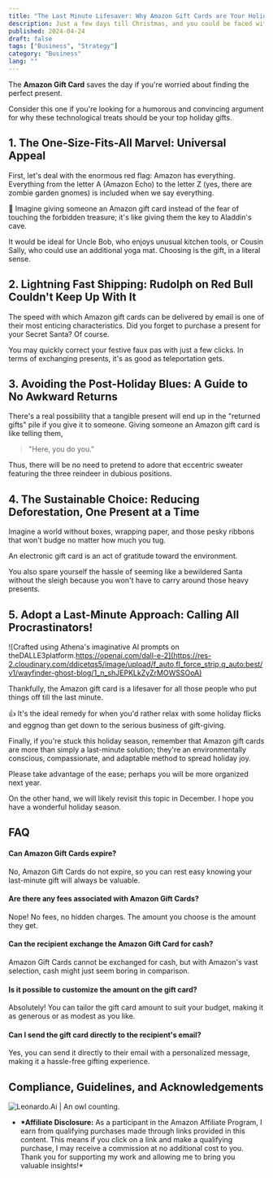 ```yaml
---
title: "The Last Minute Lifesaver: Why Amazon Gift Cards are Your Holiday Hero"
description: Just a few days till Christmas, and you could be faced with the unpleasant task of doing your shopping at the last minute.
published: 2024-04-24
draft: false
tags: ["Business", "Strategy"]
category: "Business"
lang: ""
---
```


<!-- ![Hero Image](./heroImage.jpg) -->

The **Amazon Gift Card** saves the day if you're worried about finding the perfect present.

Consider this one if you're looking for a humorous and convincing argument for why these technological treats should be your top holiday gifts.


## 1. The One-Size-Fits-All Marvel: Universal Appeal

First, let's deal with the enormous red flag: Amazon has everything. Everything from the letter A (Amazon Echo) to the letter Z (yes, there are zombie garden gnomes) is included when we say everything.

🧠 Imagine giving someone an Amazon gift card instead of the fear of touching the forbidden treasure; it's like giving them the key to Aladdin's cave.

It would be ideal for Uncle Bob, who enjoys unusual kitchen tools, or Cousin Sally, who could use an additional yoga mat. Choosing is the gift, in a literal sense.

## 2. Lightning Fast Shipping: Rudolph on Red Bull Couldn't Keep Up With It

The speed with which Amazon gift cards can be delivered by email is one of their most enticing characteristics. Did you forget to purchase a present for your Secret Santa? Of course.

You may quickly correct your festive faux pas with just a few clicks. In terms of exchanging presents, it's as good as teleportation gets.

## 3. Avoiding the Post-Holiday Blues: A Guide to No Awkward Returns

There's a real possibility that a tangible present will end up in the "returned gifts" pile if you give it to someone. Giving someone an Amazon gift card is like telling them,

> "Here, you do you."

Thus, there will be no need to pretend to adore that eccentric sweater featuring the three reindeer in dubious positions.

## 4. The Sustainable Choice: Reducing Deforestation, One Present at a Time

Imagine a world without boxes, wrapping paper, and those pesky ribbons that won't budge no matter how much you tug.

An electronic gift card is an act of gratitude toward the environment.

You also spare yourself the hassle of seeming like a bewildered Santa without the sleigh because you won't have to carry around those heavy presents.

## 5. Adopt a Last-Minute Approach: Calling All Procrastinators!

![Crafted using Athena's imaginative AI prompts on theDALLE3platform.https://openai.com/dall-e-2](https://res-2.cloudinary.com/ddicetqs5/image/upload/f_auto,fl_force_strip,q_auto:best/v1/wayfinder-ghost-blog/1_n_shJEPKLkZyZrMOWSSOoA)

Thankfully, the Amazon gift card is a lifesaver for all those people who put things off till the last minute.

👍 It's the ideal remedy for when you'd rather relax with some holiday flicks and eggnog than get down to the serious business of gift-giving.

Finally, if you're stuck this holiday season, remember that Amazon gift cards are more than simply a last-minute solution; they're an environmentally conscious, compassionate, and adaptable method to spread holiday joy.

Please take advantage of the ease; perhaps you will be more organized next year.

On the other hand, we will likely revisit this topic in December. I hope you have a wonderful holiday season.

## FAQ

#### Can Amazon Gift Cards expire?

No, Amazon Gift Cards do not expire, so you can rest easy knowing your last-minute gift will always be valuable.

#### Are there any fees associated with Amazon Gift Cards?

Nope! No fees, no hidden charges. The amount you choose is the amount they get.

#### Can the recipient exchange the Amazon Gift Card for cash?

Amazon Gift Cards cannot be exchanged for cash, but with Amazon's vast selection, cash might just seem boring in comparison.

#### Is it possible to customize the amount on the gift card?

Absolutely! You can tailor the gift card amount to suit your budget, making it as generous or as modest as you like.

#### Can I send the gift card directly to the recipient's email?

Yes, you can send it directly to their email with a personalized message, making it a hassle-free gifting experience.

## Compliance, Guidelines, and Acknowledgements

![Leonardo.Ai | An owl counting.](https://res-5.cloudinary.com/ddicetqs5/image/upload/f_auto,fl_force_strip,q_auto:best/v1/wayfinder-ghost-blog/0_uGgtPirpHbchvnrc)

- **\*Affiliate Disclosure:** As a participant in the Amazon Affiliate Program, I earn from qualifying purchases made through links provided in this content. This means if you click on a link and make a qualifying purchase, I may receive a commission at no additional cost to you. Thank you for supporting my work and allowing me to bring you valuable insights!\*
